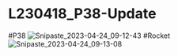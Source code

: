 # L230418_P38-Update
#P38
![Snipaste_2023-04-24_09-12-43](https://user-images.githubusercontent.com/129349158/233874603-f08acfb4-c12b-47f8-b11d-64cfa0cf44cc.png)
#Rocket
![Snipaste_2023-04-24_09-13-08](https://user-images.githubusercontent.com/129349158/233874608-a375e677-b02a-49f7-a010-67aa96b54e1e.png)
